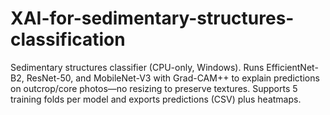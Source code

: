 # XAI-for-sedimentary-structures-classification
Sedimentary structures classifier (CPU-only, Windows). Runs EfficientNet-B2, ResNet-50, and MobileNet-V3 with Grad-CAM++ to explain predictions on outcrop/core photos—no resizing to preserve textures. Supports 5 training folds per model and exports predictions (CSV) plus heatmaps.
